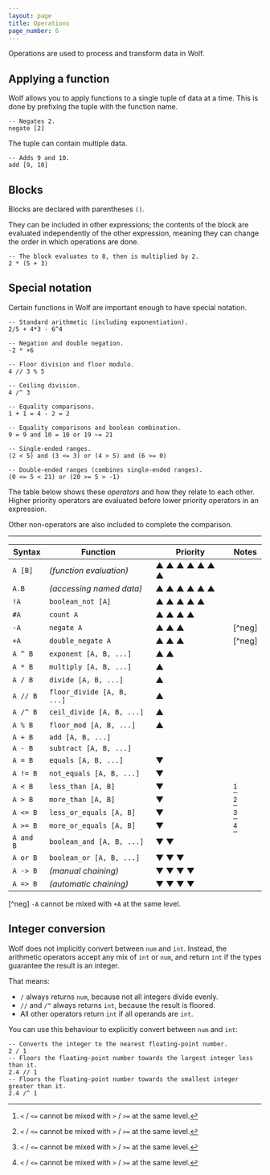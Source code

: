 ```yaml
---
layout: page
title: Operations
page_number: 6
---
```


Operations are used to process and transform data in Wolf.

## Applying a function

Wolf allows you to apply functions to a single tuple of data at a time. This is
done by prefixing the tuple with the function name.

<!--wolf-->
```
-- Negates 2.
negate [2]
```

The tuple can contain multiple data.

<!--wolf-->
```
-- Adds 9 and 10.
add [9, 10]
```

## Blocks

Blocks are declared with parentheses `()`.

They can be included in other expressions; the contents of the block are
evaluated independently of the other expression, meaning they can change the
order in which operations are done.

<!--wolf-->
```
-- The block evaluates to 8, then is multiplied by 2.
2 * (5 + 3)
```

## Special notation

Certain functions in Wolf are important enough to have special notation.

<!--wolf-->
```
-- Standard arithmetic (including exponentiation).
2/5 + 4*3 - 6^4

-- Negation and double negation.
-2 * +6

-- Floor division and floor modulo.
4 // 3 % 5

-- Ceiling division.
4 /^ 3

-- Equality comparisons.
1 + 1 = 4 - 2 = 2

-- Equality comparisons and boolean combination.
9 = 9 and 10 = 10 or 19 ~= 21

-- Single-ended ranges.
(2 < 5) and (3 <= 3) or (4 > 5) and (6 >= 0)

-- Double-ended ranges (combines single-ended ranges).
(0 <= 5 < 21) or (20 >= 5 > -1)
```

The table below shows these *operators* and how they relate to each other. Higher 
priority operators are evaluated before lower priority operators in an
expression.

Other non-operators are also included to complete the comparison.

---

| Syntax     | Function                     | Priority  | Notes
|------------|------------------------------|-----------|-------------
| `A [B]`    | *(function evaluation)*      | ▲ ▲ ▲ ▲ ▲ ▲ ▲ |
| `A.B`      | *(accessing named data)*     | ▲ ▲ ▲ ▲ ▲ ▲   |
| `!A`       | `boolean_not [A]`            | ▲ ▲ ▲ ▲ ▲     |
| `#A`       | `count A`                    | ▲ ▲ ▲ ▲       |
| `-A`       | `negate A`                   | ▲ ▲ ▲         | [^neg]
| `+A`       | `double_negate A`            | ▲ ▲ ▲         | [^neg]
| `A ^ B`    | `exponent [A, B, ...]`       | ▲ ▲           |
| `A * B`    | `multiply [A, B, ...]`       | ▲             |
| `A / B`    | `divide [A, B, ...]`         | ▲             |
| `A // B`   | `floor_divide [A, B, ...]`   | ▲             |
| `A /^ B`   | `ceil_divide [A, B, ...]`    | ▲             |
| `A % B`    | `floor_mod [A, B, ...]`      | ▲             |
| `A + B`    | `add [A, B, ...]`            |               |
| `A - B`    | `subtract [A, B, ...]`       |               |
| `A = B`    | `equals [A, B, ...]`         | ▼             |
| `A != B`   | `not_equals [A, B, ...]`     | ▼             |
| `A < B`    | `less_than [A, B]`           | ▼             | [^ineq]
| `A > B`    | `more_than [A, B]`           | ▼             | [^ineq]
| `A <= B`   | `less_or_equals [A, B]`      | ▼             | [^ineq]
| `A >= B`   | `more_or_equals [A, B]`      | ▼             | [^ineq]
| `A and B`  | `boolean_and [A, B, ...]`    | ▼ ▼           |
| `A or B`   | `boolean_or [A, B, ...]`     | ▼ ▼ ▼         |
| `A -> B`   | *(manual chaining)*          | ▼ ▼ ▼ ▼       |
| `A => B`   | *(automatic chaining)*       | ▼ ▼ ▼ ▼       |

[^neg] `-A` cannot be mixed with `+A` at the same level.
[^ineq]: `<` / `<=` cannot be mixed with `>` / `>=` at the same level.

## Integer conversion

Wolf does not implicitly convert between `num` and `int`. Instead, the
arithmetic operators accept any mix of `int` or `num`, and return `int` if the
types guarantee the result is an integer.

That means:

- `/` always returns `num`, because not all integers divide evenly.
- `//` and `/^` always returns `int`, because the result is floored.
- All other operators return `int` if all operands are `int`.

You can use this behaviour to explicitly convert between `num` and `int`:

<!--wolf-->
```
-- Converts the integer to the nearest floating-point number.
2 / 1
-- Floors the floating-point number towards the largest integer less than it.
2.4 // 1
-- Floors the floating-point number towards the smallest integer greater than it.
2.4 /^ 1
```